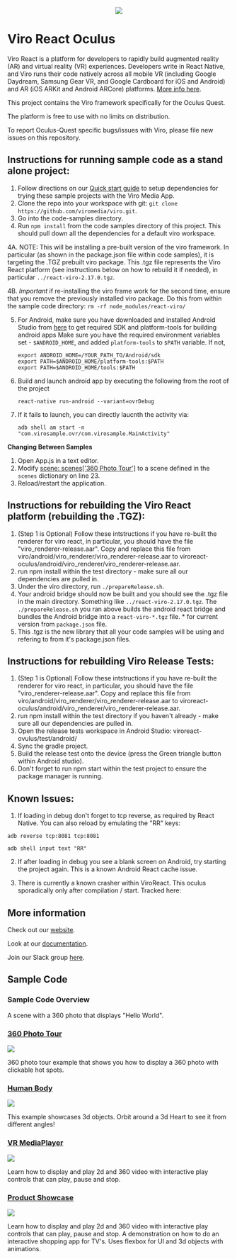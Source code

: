 <p align="center">
<img src="https://github.com/dthian/viroreact-oculus/blob/master/Logo.png">
</p>

# Viro React Oculus
Viro React is a platform for developers to rapidly build augmented reality (AR) and virtual reality (VR) experiences. Developers write in React Native, and Viro runs their code natively across all mobile VR (including Google Daydream, Samsung Gear VR, and Google Cardboard for iOS and Android) and AR (iOS ARKit and Android ARCore) platforms. [More info here](http://docs.viromedia.com/).

This project contains the Viro framework specifically for the Oculus Quest.

The platform is free to use with no limits on distribution.

To report Oculus-Quest specific bugs/issues with Viro, please file new issues on this repository.

## Instructions for running sample code as a stand alone project:
1. Follow directions on our [Quick start guide](https://docs.viromedia.com/docs/quick-start) to setup dependencies for trying these sample projects with the Viro Media App.
2. Clone the repo into your workspace with git: `git clone https://github.com/viromedia/viro.git`.
3. Go into the code-samples directory.
4. Run `npm install` from the code samples directory of this project. This should pull down all the dependencies for a default viro workspace.

4A. NOTE: This will be installing a pre-built version of the viro framework. In particular (as shown in the package.json file within code samples), it is targeting the .TGZ prebuilt viro package. This .tgz file represents the Viro React platform (see instructions below on how to rebuild it if needed), in particular   `../react-viro-2.17.0.tgz`.

4B. *Important* if re-installing the viro frame work for the second time, ensure that you remove the previously installed viro package. Do this from within the sample code directory: `rm -rf node_modules/react-viro/`

5. For Android, make sure you have downloaded and installed Android Studio from [here](https://developer.android.com/studio/install) to get required SDK and platform-tools for building android apps
    Make sure you have the required environment variables set - `$ANDROID_HOME`, and added `platform-tools` to `$PATH` variable. If not,
    ```
    export ANDROID_HOME=/YOUR_PATH_TO/Android/sdk
    export PATH=$ANDROID_HOME/platform-tools:$PATH
    export PATH=$ANDROID_HOME/tools:$PATH
    ```
6. Build and launch android app by executing the following from the root of the project
    ```
    react-native run-android --variant=ovrDebug
    ```
7. If it fails to launch, you can directly laucnth the activity via:
    ```
    adb shell am start -n "com.virosample.ovr/com.virosample.MainActivity"
    ``` 
**Changing Between Samples**
1. Open App.js in a text editor.
3. Modify [scene: scenes['360 Photo Tour']](https://github.com/dthian/viroreact-oculus/blob/master/code-samples/App.js#L37) to a scene defined in the `scenes` dictionary on line 23.
3. Reload/restart the application.

## Instructions for rebuilding the Viro React platform (rebuilding the .TGZ):
1. (Step 1 is Optional) Follow these intstructions if you have re-built the renderer for viro react, in particular, you should have the file "viro_renderer-release.aar". Copy and replace this file from viro/android/viro_renderer/viro_renderer-release.aar to viroreact-oculus/android/viro_renderer/viro_renderer-release.aar.
2. run npm install within the test directory - make sure all our dependencies are pulled in.
2. Under the viro directory, run `./prepareRelease.sh`.
3. Your android bridge should now be built and you should see the .tgz file in the main directory. Something like `../react-viro-2.17.0.tgz`. The `./prepareRelease.sh` you ran above builds the android react bridge and bundles the Android bridge into a `react-viro-*.tgz` file. * for current version from `package.json` file.
4. This .tgz is the new library that all your code samples will be using and refering to from it's package.json files.

## Instructions for rebuilding Viro Release Tests:
1. (Step 1 is Optional) Follow these intstructions if you have re-built the renderer for viro react, in particular, you should have the file "viro_renderer-release.aar". Copy and replace this file from viro/android/viro_renderer/viro_renderer-release.aar to viroreact-oculus/android/viro_renderer/viro_renderer-release.aar.
2. run npm install within the test directory if you haven't already - make sure all our dependencies are pulled in.
3. Open the release tests workspace in Android Studio: viroreact-ovulus/test/android/
4. Sync the gradle project.
5. Build the release test onto the device (press the Green triangle button within Android studio).
6. Don't forget to run npm start within the test project to ensure the package manager is running.

## Known Issues:
1) If loading in debug don't forget to tcp reverse, as required by React Native. You can also reload by emulating the "RR" keys:

`adb reverse tcp:8081 tcp:8081`

`adb shell input text "RR"`

2) If after loading in debug you see a blank screen on Android, try starting the project again. This is a known Android React cache issue.

3) There is currently a known crasher within ViroReact. This oculus sporadically only after compilation / start. Tracked here:

## More information

Check out our [website](http://www.viromedia.com/).

Look at our [documentation](http://docs.viromedia.com/).

Join our Slack group [here](https://join.slack.com/t/virodevelopers/shared_invite/enQtMzI3MzgwNDM2NDM5LTdhMjg5OTJkZGEwYmI0Yzg0N2JkMzJhODVmNmY4YmUyOGY4YjMyZmFmMGFhMTMyMzZiYzU0MGUxMGIzZDFiNjY).

## Sample Code
### Sample Code Overview

A scene with a 360 photo that displays "Hello World".

### [360 Photo Tour](https://github.com/viromedia/viro/tree/master/code-samples/js/360PhotoTour)

<a href="https://github.com/viromedia/viro/tree/master/code-samples/js/HelloWorld">
<img src="https://raw.githubusercontent.com/viromedia/viro/master/code-samples/js/360PhotoTour/360_photo_tour.gif">
</a>

360 photo tour example that shows you how to display a 360 photo with clickable hot spots.

### [Human Body](https://github.com/viromedia/viro/tree/master/code-samples/js/HumanBody)

<a href="https://github.com/viromedia/viro/tree/master/code-samples/js/HumanBody">
<img src="https://raw.githubusercontent.com/viromedia/viro/master/code-samples/js/HumanBody/heart_demo.gif">
</a>

This example showcases 3d objects. Orbit around a 3d Heart to see it from different angles!

### [VR MediaPlayer](https://github.com/viromedia/viro/tree/master/code-samples/js/ViroMediaPlayer)

<a href="https://github.com/viromedia/viro/tree/master/code-samples/js/ViroMediaPlayer">
<img src="https://raw.githubusercontent.com/viromedia/viro/master/code-samples/js/ViroMediaPlayer/movie_theater.gif">
</a>

Learn how to display and play 2d and 360 video with interactive play controls that can play, pause and stop.

### [Product Showcase](https://github.com/viromedia/viro/tree/master/code-samples/js/ProductShowcase)

<a href="https://github.com/viromedia/viro/tree/master/code-samples/js/ProductShowcase">
<img src="https://raw.githubusercontent.com/viromedia/viro/master/code-samples/js/ProductShowcase/product_showcase.gif">
</a>

Learn how to display and play 2d and 360 video with interactive play controls that can play, pause and stop.
A demonstration on how to do an interactive shopping app for TV's. Uses flexbox for UI and 3d objects with animations.

